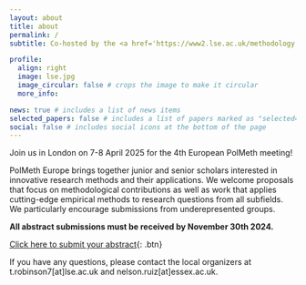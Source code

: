 ```yaml
---
layout: about
title: about
permalink: /
subtitle: Co-hosted by the <a href='https://www2.lse.ac.uk/methodology'>London School of Economics and Political Science (LSE)</a> and <a href="https://www.essex.ac.uk/departments/government">University of Essex</a>.

profile:
  align: right
  image: lse.jpg
  image_circular: false # crops the image to make it circular
  more_info:  

news: true # includes a list of news items
selected_papers: false # includes a list of papers marked as "selected={true}"
social: false # includes social icons at the bottom of the page
---
```


Join us in London on 7-8 April 2025 for the 4th European PolMeth meeting!

PolMeth Europe brings together junior and senior scholars interested in innovative research methods and their applications. We welcome proposals that focus on methodological contributions as well as work that applies cutting-edge empirical methods to research questions from all subfields. We particularly encourage submissions from underepresented groups. 

**All abstract submissions must be received by November 30th 2024.**

<!-- <button name="submit" onclick="a href=https://forms.office.com/e/qzn3QL9qY5">Click here to submit your abstract</button> -->

[Click here to submit your abstract](https://forms.office.com/e/qzn3QL9qY5){: .btn}

If you have any questions, please contact the local organizers at t.robinson7[at]lse.ac.uk and nelson.ruiz[at]essex.ac.uk. 

